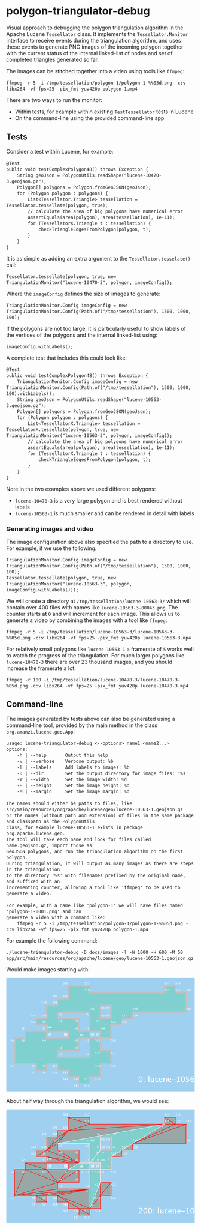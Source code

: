 # polygon-triangulator-debug

Visual approach to debugging the polygon triangulation algorithm in the Apache Lucene `Tessellator` class.
It implements the `Tessellator.Monitor` interface to receive events during the triangulation algorithm,
and uses these events to generate PNG images of the incoming polygon together with the current status
of the internal linked-list of nodes and set of completed triangles generated so far.

The images can be stitched together into a video using tools like `ffmpeg`:

    ffmpeg -r 5 -i /tmp/tessellation/polygon-1/polygon-1-%%05d.png -c:v libx264 -vf fps=25 -pix_fmt yuv420p polygon-1.mp4

There are two ways to run the monitor:

* Within tests, for example within existing `TestTessellator` tests in Lucene
* On the command-line using the provided command-line app

## Tests

Consider a test within Lucene, for example:

    @Test
    public void testComplexPolygon48() throws Exception {
        String geoJson = PolygonUtils.readShape("lucene-10470-3.geojson.gz");
        Polygon[] polygons = Polygon.fromGeoJSON(geoJson);
        for (Polygon polygon : polygons) {
            List<Tessellator.Triangle> tessellation = Tessellator.tessellate(polygon, true);
            // calculate the area of big polygons have numerical error
            assertEquals(area(polygon), area(tessellation), 1e-11);
            for (TessellatorX.Triangle t : tessellation) {
                checkTriangleEdgesFromPolygon(polygon, t);
            }
        }
    }

It is as simple as adding an extra argument to the `Tessellator.tesselate()` call:

    Tessellator.tessellate(polygon, true, new TriangulationMonitor("lucene-10470-3", polygon, imageConfig));

Where the `imageConfig` defines the size of images to generate:

    TriangulationMonitor.Config imageConfig = new TriangulationMonitor.Config(Path.of("/tmp/tessellation"), 1500, 1000, 100);

If the polygons are not too large, it is particularly useful to show labels of the vertices of the polygons and the
internal linked-list using:

    imageConfig.withLabels();

A complete test that includes this could look like:

    @Test
    public void testComplexPolygon48() throws Exception {
        TriangulationMonitor.Config imageConfig = new TriangulationMonitor.Config(Path.of("/tmp/tessellation"), 1500, 1000, 100).withLabels();
        String geoJson = PolygonUtils.readShape("lucene-10563-3.geojson.gz");
        Polygon[] polygons = Polygon.fromGeoJSON(geoJson);
        for (Polygon polygon : polygons) {
            List<TessellatorX.Triangle> tessellation = TessellatorX.tessellate(polygon, true, new TriangulationMonitor("lucene-10563-3", polygon, imageConfig));
            // calculate the area of big polygons have numerical error
            assertEquals(area(polygon), area(tessellation), 1e-11);
            for (TessellatorX.Triangle t : tessellation) {
                checkTriangleEdgesFromPolygon(polygon, t);
            }
        }
    }

Note in the two examples above we used different polygons:

* `lucene-10470-3` is a very large polygon and is best rendered without labels
* `lucene-10563-1` is much smaller and can be rendered in detail with labels

### Generating images and video

The image configuration above also specified the path to a directory to use.
For example, if we use the following:

    TriangulationMonitor.Config imageConfig = new TriangulationMonitor.Config(Path.of("/tmp/tessellation"), 1500, 1000, 100);
    Tessellator.tessellate(polygon, true, new TriangulationMonitor("lucene-10563-3", polygon, imageConfig.withLabels()));

We will create a directory at `/tmp/tessellation/lucene-10563-3/` which will contain over 400 files with names
like `lucene-10563-3-00043.png`.
The counter starts at `0` and will increment for each image.
This allows us to generate a video by combining the images with a tool like `ffmpeg`:

    ffmpeg -r 5 -i /tmp/tessellation/lucene-10563-3/lucene-10563-3-%%05d.png -c:v libx264 -vf fps=25 -pix_fmt yuv420p lucene-10563-3.mp4

For relatively small polygons like `lucene-10563-1` a framerate of `5` works well to watch the progress of the triangulation.
For much larger polygons like `lucene-10470-3` there are over 23 thousand images, and you should increase the framerate a lot:

    ffmpeg -r 100 -i /tmp/tessellation/lucene-10470-3/lucene-10470-3-%05d.png -c:v libx264 -vf fps=25 -pix_fmt yuv420p lucene-10470-3.mp4

## Command-line

The images generated by tests above can also be generated using a command-line tool, provided by the main method in
the class `org.amanzi.lucene.geo.App`:

    usage: lucene-triangulator-debug <--options> name1 <name2...>
    options:
        -h | --help       Output this help
        -v | --verbose    Verbose output: %b
        -l | --labels     Add labels to images: %b
        -D | --dir        Set the output directory for image files: '%s'
        -W | --width      Set the image width: %d
        -H | --height     Set the image height: %d
        -M | --margin     Set the image margin: %d

    The names should either be paths to files, like src/main/resources/org/apache/lucene/geo/lucene-10563-1.geojson.gz
    or the names (without path and extension) of files in the same package and classpath as the PolygonUtils
    class, for example lucene-10563-1 exists in package org.apache.lucene.geo.
    The tool will take each name and look for files called name.geojson.gz, import those as
    GeoJSON polygons, and run the triangulation algorithm on the first polygon.
    During triangulation, it will output as many images as there are steps in the triangulation
    to the directory '%s' with filenames prefixed by the original name, and suffixed with an
    incrementing counter, allowing a tool like 'ffmpeg' to be used to generate a video.
            
    For example, with a name like 'polygon-1' we will have files named 'polygon-1-0001.png' and can
    generate a video with a command like:
        ffmpeg -r 5 -i /tmp/tessellation/polygon-1/polygon-1-%%05d.png -c:v libx264 -vf fps=25 -pix_fmt yuv420p polygon-1.mp4


For example the following command:

    ./lucene-triangulator-debug -D docs/images -l -W 1000 -H 600 -M 50 app/src/main/resources/org/apache/lucene/geo/lucene-10563-1.geojson.gz

Would make images starting with:

![Lucene-10563-1 Polygon](images/lucene-10563-1/lucene-10563-1-00000.png?raw=true "Lucene-10563-1 Polygon")

About half way through the triangulation algorithm, we would see:

![Lucene-10563-1 Polygon](images/lucene-10563-1/lucene-10563-1-00200.png?raw=true "Lucene-10563-1 Polygon")
